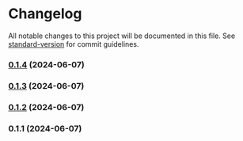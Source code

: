 # Changelog

All notable changes to this project will be documented in this file. See [standard-version](https://github.com/conventional-changelog/standard-version) for commit guidelines.

### [0.1.4](https://github.com/abraham-ukachi/ab-elements-app/compare/v0.1.3...v0.1.4) (2024-06-07)

### [0.1.3](https://github.com/abraham-ukachi/ab-elements-app/compare/v0.1.2...v0.1.3) (2024-06-07)

### [0.1.2](https://github.com/abraham-ukachi/ab-elements-app/compare/v0.1.1...v0.1.2) (2024-06-07)

### 0.1.1 (2024-06-07)
